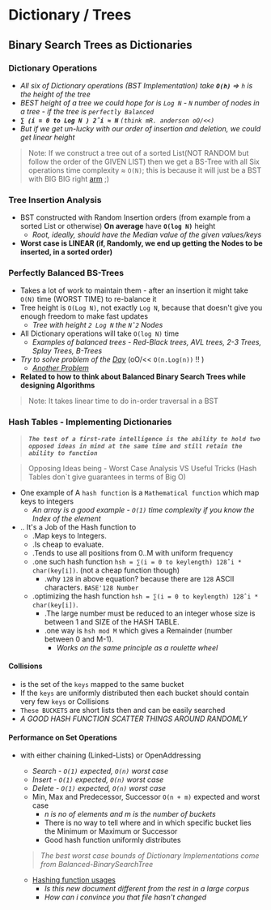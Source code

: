 # Dictionary / Trees

## Binary Search Trees as Dictionaries

### Dictionary Operations

- _All six of Dictionary operations (BST Implementation) take **`O(h)`** ⇒ `h` is the height of the tree_
- _BEST height of a tree we could hope for is `Log N` - `N` number of nodes in a tree - if the tree is `perfectly Balanced`_
- ***`∑ (i = 0 to Log N ) 2ˆi ≈ N`*** _`(think mR. anderson oO/<<)`_
- _But if we get un-lucky with our order of insertion and deletion, we could get linear height_

> Note: If we construct a tree out of a sorted List(NOT RANDOM but follow the order of the GIVEN LIST) then we get a BS-Tree with all Six operations time complexity ≈ `O(N)`; this is because it will just be a BST with BIG BIG right [arm](https://youtu.be/Juv4AsnnqMA?list=PLOtl7M3yp-DV69F32zdK7YJcNXpTunF2b&t=298) ;)

### Tree Insertion Analysis

- BST constructed with Random Insertion orders (from example from a sorted List or otherwise) **On average** have **`O(log N)`** height
  - _Root, ideally, should have the Median value of the given values/keys_
- **Worst case is LINEAR (if, Randomly, we end up getting the Nodes to be inserted, in a sorted order)**

### Perfectly Balanced BS-Trees

- Takes a lot of work to maintain them - after an insertion it might take `O(N)` time (WORST TIME) to re-balance it
- Tree height is `O(Log N)`, not exactly `Log N`, because that doesn't give you enough freedom to make fast updates
  - _Tree with height `2 Log N` the `Nˆ2` Nodes_
- All Dictionary operations will take `O(log N)` time
  - _Examples of balanced trees - Red-Black trees, AVL trees, 2-3 Trees, Splay Trees, B-Trees_
- _Try to solve problem of the [Day](https://www.youtube.com/watch?v=Juv4AsnnqMA&list=PLOtl7M3yp-DV69F32zdK7YJcNXpTunF2b&index=6)_ (oO/<< `O(n.Log(n))` !! )
  - _[Another Problem](https://youtu.be/Juv4AsnnqMA?list=PLOtl7M3yp-DV69F32zdK7YJcNXpTunF2b&t=1463)_
- **Related to how to think about Balanced Binary Search Trees while designing Algorithms**

> Note: It takes linear time to do in-order traversal in a BST

### **Hash Tables - Implementing Dictionaries**

> ***`The test of a first-rate intelligence is the ability to hold two opposed ideas in mind at the same time and still retain the ability to function`***

> Opposing Ideas being - Worst Case Analysis VS Useful Tricks (Hash Tables don`t give guarantees in terms of Big O)

- One example of A `hash function` is a `Mathematical function` which map keys to integers
  - _An array is a good example - `O(1)` time complexity if you know the Index of the element_
- .. It's a Job of the Hash function to 
  - .Map keys to Integers.
  - .Is cheap to evaluate.
  - .Tends to use all positions from 0..M with uniform frequency
  - .one such hash function `hsh = ∑(i = 0 to keylength) 128ˆi * char(key[i])`. (not a cheap function though)
    - .why `128` in above equation? because there are `128` ASCII characters. `BASE'128 Number`
  - .optimizing the hash function `hsh = ∑(i = 0 to keylength) 128ˆi * char(key[i])`.
    - .The large number must be reduced to an integer whose size is between 1 and SIZE of the HASH TABLE.
    - .one way is `hsh mod M` which gives a Remainder (number between 0 and M-1).
      - _Works on the same principle as a roulette wheel_

#### Collisions

- is the set of the `keys` mapped to the same bucket
- If the `keys` are uniformly distributed then each bucket should contain very few `keys` or Collisions
- `These BUCKETS` are short lists then and can be easily searched
- _A GOOD HASH FUNCTION SCATTER THINGS AROUND RANDOMLY_

#### Performance on Set Operations

- with either chaining (Linked-Lists) or OpenAddressing
  - _Search - `O(1)` expected, `O(n)` worst case_
  - _Insert - `O(1)` expected, `O(n)` worst case_
  - _Delete - `O(1)` expected, `O(n)` worst case_
  - Min, Max and Predecessor, Successor  `O(n + m)` expected and worst case
    - _n is no of elements and m is the number of buckets_
    - There is no way to tell where and in which specific bucket lies the Minimum or Maximum or Successor
    - Good hash function uniformly distributes
  
  > _The best worst case bounds of Dictionary Implementations come from Balanced-BinarySearchTree_

  - [Hashing function usages](https://youtu.be/Juv4AsnnqMA?list=PLOtl7M3yp-DV69F32zdK7YJcNXpTunF2b&t=4473)
    - _Is this new document different from the rest in a large corpus_
    - _How can i convince you that file hasn't changed_
